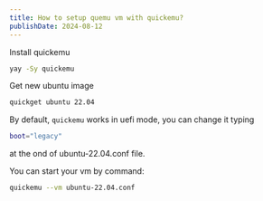 ```yaml
---
title: How to setup quemu vm with quickemu?
publishDate: 2024-08-12
---
```

Install quickemu

```bash
yay -Sy quickemu
```

Get new ubuntu image

```bash
quickget ubuntu 22.04
```

By default, `quickemu` works in uefi mode, you can change it typing

```bash
boot="legacy"
```

at the ond of ubuntu-22.04.conf file.

You can start your vm by command:

```bash
quickemu --vm ubuntu-22.04.conf
``` 
